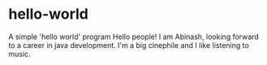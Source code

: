 # hello-world
A simple 'hello world' program
Hello people!
I am Abinash, looking forward to a career in java development.
I'm a big cinephile and I like listening to music.
